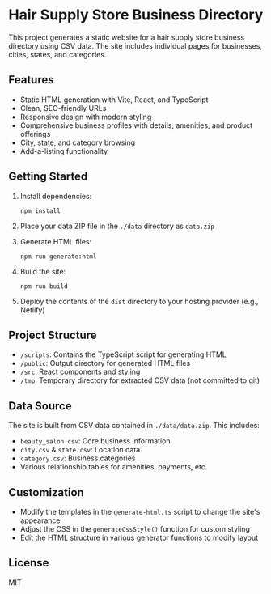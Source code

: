 # Hair Supply Store Business Directory

This project generates a static website for a hair supply store business directory using CSV data. The site includes individual pages for businesses, cities, states, and categories.

## Features

- Static HTML generation with Vite, React, and TypeScript
- Clean, SEO-friendly URLs
- Responsive design with modern styling
- Comprehensive business profiles with details, amenities, and product offerings
- City, state, and category browsing
- Add-a-listing functionality

## Getting Started

1. Install dependencies:
   ```
   npm install
   ```

2. Place your data ZIP file in the `./data` directory as `data.zip`

3. Generate HTML files:
   ```
   npm run generate:html
   ```

4. Build the site:
   ```
   npm run build
   ```

5. Deploy the contents of the `dist` directory to your hosting provider (e.g., Netlify)

## Project Structure

- `/scripts`: Contains the TypeScript script for generating HTML
- `/public`: Output directory for generated HTML files
- `/src`: React components and styling
- `/tmp`: Temporary directory for extracted CSV data (not committed to git)

## Data Source

The site is built from CSV data contained in `./data/data.zip`. This includes:

- `beauty_salon.csv`: Core business information
- `city.csv` & `state.csv`: Location data
- `category.csv`: Business categories
- Various relationship tables for amenities, payments, etc.

## Customization

- Modify the templates in the `generate-html.ts` script to change the site's appearance
- Adjust the CSS in the `generateCssStyle()` function for custom styling
- Edit the HTML structure in various generator functions to modify layout

## License

MIT